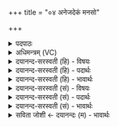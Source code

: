 +++
title = "०४ अनेजदेकं मनसो"

+++
<details><summary>पदपाठः</summary>

अने॑जत्। एक॑म्। मन॑सः। जवी॑यः। न। ए॒न॒त्। दे॒वाः। आ॒प्नु॒व॒न्। पूर्व॑म्। अर्ष॑त्। तत्। धाव॑तः। अ॒न्यान्। अति॑। ए॒ति॒। तिष्ठ॑त्। तस्मि॑न्। अ॒पः। मा॒त॒रिश्वा॑। द॒धा॒ति॒। ४।
</details>

<details><summary>अधिमन्त्रम् (VC)</summary>

- ब्रह्म देवता
- दीर्घतमा ऋषिः
- निचृत्त्रिष्टुप्
- धैवतः
</details>

<details><summary>दयानन्द-सरस्वती (हि) - विषयः</summary>

कैसा जन ईश्वर को साक्षात् करता है, इस विषय को अगले मन्त्र में कहा है ॥
</details>

<details><summary>दयानन्द-सरस्वती (हि) - पदार्थः</summary>

पदार्थान्वयभाषाः -  हे विद्वान् मनुष्यो ! जो (एकम्) अद्वितीय (अनेजत्) नहीं कम्पनेवाला अर्थात् अचल अपनी अवस्था से हटना कम्पन कहाता है, उससे रहित (मनसः) मन के वेग से भी (जवीयः) अति वेगवान् (पूर्वम्) सबसे आगे (अर्षत्) चलता हुआ अर्थात् जहाँ कोई चलकर जावे, वहाँ प्रथम ही सर्वत्र व्याप्ति से पहुँचता हुआ ब्रह्म है (एनत्) इस पूर्वोक्त ईश्वर को (देवाः) चक्षु आदि इन्द्रिय (न) नहीं (आप्नुवन्) प्राप्त होते (तत्) वह परब्रह्म अपने-आप (तिष्ठत्) स्थिर हुआ अपनी अनन्त व्याप्ति से (धावतः) विषयों की ओर गिरते हुए (अन्यान्) आत्मा के स्वरूप से विलक्षण मन, वाणी आदि इन्द्रियों का (अति, एति) उल्लङ्घन कर जाता है, (तस्मिन्) उस सर्वत्र अभिव्याप्त ईश्वर की स्थिरता में (मातरिश्वा) अन्तरिक्ष में प्राणों को धारण करनेहारे वायु के तुल्य जीव (अपः) कर्म वा क्रिया को (दधाति) धारण करता है, यह जानो ॥४ ॥
</details>

<details><summary>दयानन्द-सरस्वती (हि) - भावार्थः</summary>

भावार्थभाषाः -  ब्रह्म के अनन्त होने से जहाँ-जहाँ मन जाता है, वहाँ-वहाँ प्रथम से ही अभिव्याप्त पहिले से ही स्थिर ब्रह्म वर्त्तमान है, उसका विज्ञान शुद्ध मन से होता है, चक्षु आदि इन्द्रियों और अविद्वानों से देखने योग्य नहीं है। वह आप निश्चल हुआ सब जीवों को नियम से चलाता और धारण करता है। उसके अतिसूक्ष्म इन्द्रियगम्य न होने के कारण धर्मात्मा, विद्वान्, योगी को ही उसका साक्षात् ज्ञान होता है, अन्य को नहीं ॥४ ॥
</details>

<details><summary>दयानन्द-सरस्वती (सं) - विषयः</summary>

कीदृशो जन ईश्वरं साक्षात्करोतीत्याह ॥
</details>

<details><summary>दयानन्द-सरस्वती (सं) - पदार्थः</summary>

पदार्थान्वयभाषाः -  हे विद्वांसो मनुष्याः ! यदेकमनेजन्मनसो जवीयः पूर्वमर्षद्ब्रह्माऽस्त्येनद्देवा नाप्नुवँस्तत्स्वयं तिष्ठत् सत्स स्वानन्तव्याप्त्या धावतोऽन्यानत्येति, तस्मिन् स्थिरे सर्वत्राभिव्याप्ते मातरिश्वा वायुरिव जीवोऽपो दधातीति विजानीत ॥४ ॥
</details>

<details><summary>दयानन्द-सरस्वती (सं) - भावार्थः</summary>

भावार्थभाषाः -  ब्रह्मणोऽनन्तत्वाद्यत्र यत्र मनो याति तत्र तत्र पुरस्तादेवाऽभिव्याप्तमग्रस्थं ब्रह्म वर्त्तते, तद्विज्ञानं शुद्धेन मनसैव जायते, चक्षुरादिभिरविद्वद्भिश्च द्रष्टुमशक्यमस्ति, स्वयं निश्चलं सत्सर्वान् जीवान् नियमेन चालयति धरति च। तस्यातिसूक्ष्मत्वादतीन्द्रियत्वाद् धार्मिकस्य विदुषो योगिन एव साक्षात्कारो भवति नेतरस्य ॥४ ॥
</details>

<details><summary>सविता जोशी ← दयानन्दः (म) - भावार्थः</summary>

भावार्थभाषाः -  ब्रह्म अनंत असल्यामुळे जेथे जेथे मनाची गती असते तेथे तेथे ते पूर्वीपासूनच व्याप्त असते. त्याचे ज्ञान शुद्ध मनानेच होते. ब्रह्म हे चक्षू इत्यादी इंद्रियांनी व विद्वान नसलेल्या लोकांना दिसू शकत नाही. ब्रह्म हे निश्चल असून सर्व जीवांना धारण करते व नियमाने सर्वांवर नियंत्रण ठेवते. ते इंदियगम्य नसून अतिसूक्ष्म असते म्हणून धर्मात्मा, विद्वान योग्यालाच त्याचे साक्षात ज्ञान होते इतरांना नाही.
</details>